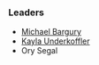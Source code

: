 ### Leaders
* [Michael Bargury](mailto:michael.bargury@owasp.org)
* [Kayla Underkoffler](mailto:underkoffler.kayla@gmail.com)
* Ory Segal
